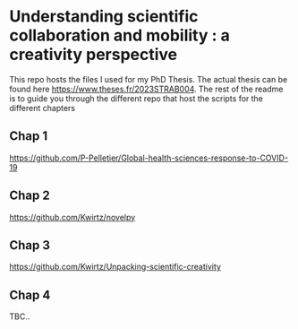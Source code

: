 # Understanding scientific collaboration and mobility : a creativity perspective

This repo hosts the files I used for my PhD Thesis. The actual thesis can be found here https://www.theses.fr/2023STRAB004.
The rest of the readme is to guide you through the different repo that host the scripts for the different chapters

## Chap 1

https://github.com/P-Pelletier/Global-health-sciences-response-to-COVID-19

## Chap 2

https://github.com/Kwirtz/novelpy

## Chap 3

https://github.com/Kwirtz/Unpacking-scientific-creativity

## Chap 4

TBC..